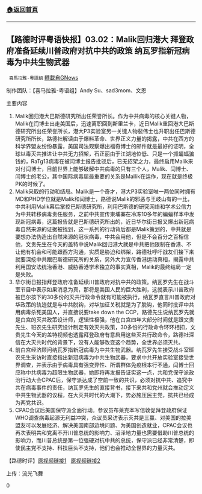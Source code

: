 ###  [:house:返回首頁](https://github.com/ourhimalayas/txt)
---

## 【路德时评粤语快报】03.02：Malik回归港大 拜登政府准备延续川普政府对抗中共的政策 纳瓦罗指新冠病毒为中共生物武器
` 喜馬拉雅-粵語組` [轉載自GNews](https://gnews.org/zh-hans/951599/)

制作团队：【喜马拉雅-粤语组】Andy Su、sad3mom、文恩



主要内容

1. Malik回归港大巴斯德研究所出任荣誉所长。作为中共病毒的核心关键人物，Malik在闫博士出走美国后，迅速离职回到斯里兰卡，近日Malik重回港大巴斯德研究所出任荣誉所长，港大P3实验室另一关键人物裴伟士也升职出任巴斯德研究所所长，路德社解读由于爆料革命、世界正义力量的揭露，中共在西方的科学界盟友纷纷暴露，美国司法观察爆出福奇博士的邮件就是最好的证明，全球以毒灭共推进让中共无力招架，石正丽由于江湖地位低、只是一个抓蝙蝠骗钱的，RaTg13病毒在被闫博士报告批驳后，已无招架之力，最终启用Malik来对付闫博士，目前世界上能够破解中共病毒的只有三个人，Malik、闫博士、闫博士的老公，其中国际病毒届最重要的关系是Mallik在运作，现在就是终极PK的时候了。
2. Malik采取的行动和结局。Malik是一个奇才，港大P3实验室唯一两位同时拥有MD和PHD学位就是Malik和闫博士，路德说Malik的邪恶与王岐山有的一比，中共利用Malik幕后掌控巴斯德研究所，利用巴斯德的研究网络和学术公信力为中共转移病毒责任服务，之前中共宣传柬埔寨在冷冻10多年的蝙蝠样本中发现新冠病毒，这篇报告就是巴斯德研究所出的，近日华尔街日报又爆出新冠病毒自然来源的证据被找到，这一系列的行动背后都是Malik策划的，中共就是要想办法伪造出自然来源的冠状病毒，中共会用他，但是不会百分之百相信他，文贵先生在今天的盖特中说Malik回归港大就是中共把他限制在香港、不让他有机会和可能跟西方沟通，实质是胁迫和绑架，路德社呼吁战友们接下来就要深挖中共跟巴斯德研究所的关系，另外大力宣传香港运动真相，揭露中共利用国安法统治香港、威胁香港学术独立的事实真相，Malik的最终结局一定是失败。
3. 华尔街日报指拜登政府准备延续川普政府对抗中共的政策。纳瓦罗先生在战斗室节目中表示如果消息为真，那将是美国人民的巨大胜利，这就表示川普政府被巴尔按下的30多份的灭共行政命令就有可能被执行，纳瓦罗直言川普政府对华政策的轨迹就是与中共脱钩，对华加征关税就是为了脱钩，他同时批评中共用病毒杀死美国人，并直接说要take down the CCP，路德先生说纳瓦罗先就是白宫的灭共政策设计师，逻辑性极强，他在白宫四年大部分时间就是跟文贵先生、班农先生研究设计制定有效灭共政策，30多份的行政命令环环相扣，文贵先生今天的盖特视频也透露拜登政府有意启用这些灭共行政命令，路德社深信在大灭共时代的背景下，没有人能够改变这个趋势，全世界必须灭共。
4. 前白宫经济顾问纳瓦罗指新冠病毒为中共生物武器。纳瓦罗先生接受战斗室班农先生采访时直接指出新冠病毒为中共生物武器，要求中共开放实验室接受世界调查，并表示由于病毒具有强变异性、所谓群体免疫根本行不通，闫博士回应称中共病毒为超限生物武器，她即将再发报告证实这一点，共和党保守派政治行动大会CPAC后，保守派达成了空前一致的共识，必须对抗中共、追究中共在病毒事件的责任，纳瓦罗先生的直接背书，接下来共和党州就会推动定义中共生物武器的议程，在大灭共时代的大潮下，势必施压民主党，抗共已经成为两党共识。
5. CPAC会议后美国保守派全面行动。参议员布莱克本写信敦促拜登政府保证WHO调查病毒起源无利益冲突，众议员采访表示灭共是三赢、对美国的拉美盟友可以发展经济、解决美国南部边境问题、为美国创造就业，CPAC会议也再次表明共和党离不开川普总统的影响力、沼泽地力量也需要借助川普总统的影响力，而川普总统是第一位强硬对抗中共的总统，保守派已经非常清楚，即使民主党不支持、科技巨头不支持，他们也会推动全世界的力量灭共。


【路德时评】[原视频链接1](https://youtu.be/1YCVPv_07fg)   [原视频链接2](https://youtu.be/JegyzTfkAUg)

上传：流光飞舞

0
